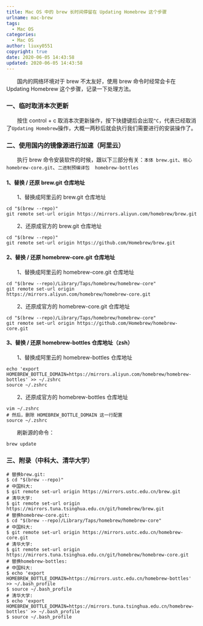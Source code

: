 ```yaml
---
title: Mac OS 中的 brew 长时间停留在 Updating Homebrew 这个步骤
urlname: mac-brew
tags:
  - Mac OS
categories:
  - Mac OS
author: liuxy0551
copyright: true
date: 2020-06-05 14:43:58
updated: 2020-06-05 14:43:58
---
```


&emsp;&emsp;国内的网络环境对于 brew 不太友好，使用 brew 命令时经常会卡在 Updating Homebrew 这个步骤，记录一下处理方法。

<!--more-->



### 一、临时取消本次更新

&emsp;&emsp;按住 control + c 取消本次更新操作，按下快捷键后会出现`^C`，代表已经取消了`Updating Homebrew`操作，大概一两秒后就会执行我们需要进行的安装操作了。


### 二、使用国内的镜像源进行加速（阿里云）

&emsp;&emsp;执行 brew 命令安装软件的时候，跟以下三部分有关：`本体 brew.git`、`核心 homebrew-core.git`、`二进制预编译包  homebrew-bottles`

#### 1、替换 / 还原 brew.git 仓库地址
&emsp;&emsp;1、替换成阿里云的 brew.git 仓库地址
```shell
cd "$(brew --repo)"
git remote set-url origin https://mirrors.aliyun.com/homebrew/brew.git
```
&emsp;&emsp;2、还原成官方的 brew.git 仓库地址
```shell
cd "$(brew --repo)"
git remote set-url origin https://github.com/Homebrew/brew.git
```

#### 2、替换 / 还原 homebrew-core.git 仓库地址
&emsp;&emsp;1、替换成阿里云的 homebrew-core.git 仓库地址
```shell
cd "$(brew --repo)/Library/Taps/homebrew/homebrew-core"
git remote set-url origin https://mirrors.aliyun.com/homebrew/homebrew-core.git
```
&emsp;&emsp;2、还原成官方的 homebrew-core.git 仓库地址
```shell
cd "$(brew --repo)/Library/Taps/homebrew/homebrew-core"
git remote set-url origin https://github.com/Homebrew/homebrew-core.git
```

#### 3、替换 / 还原 homebrew-bottles 仓库地址（zsh）
&emsp;&emsp;1、替换成阿里云的 homebrew-bottles 仓库地址
```shell
echo 'export HOMEBREW_BOTTLE_DOMAIN=https://mirrors.aliyun.com/homebrew/homebrew-bottles' >> ~/.zshrc
source ~/.zshrc
```
&emsp;&emsp;2、还原成官方的 homebrew-bottles 仓库地址
```shell
vim ~/.zshrc
# 然后，删除 HOMEBREW_BOTTLE_DOMAIN 这一行配置
source ~/.zshrc
```

&emsp;&emsp;刷新源的命令：
```shell
brew update
```


### 三、附录（中科大、清华大学）
```shell
# 替换brew.git:
$ cd "$(brew --repo)"
# 中国科大:
$ git remote set-url origin https://mirrors.ustc.edu.cn/brew.git
# 清华大学:
$ git remote set-url origin https://mirrors.tuna.tsinghua.edu.cn/git/homebrew/brew.git
# 替换homebrew-core.git:
$ cd "$(brew --repo)/Library/Taps/homebrew/homebrew-core"
# 中国科大:
$ git remote set-url origin https://mirrors.ustc.edu.cn/homebrew-core.git
# 清华大学:
$ git remote set-url origin https://mirrors.tuna.tsinghua.edu.cn/git/homebrew/homebrew-core.git
# 替换homebrew-bottles:
# 中国科大:
$ echo 'export HOMEBREW_BOTTLE_DOMAIN=https://mirrors.ustc.edu.cn/homebrew-bottles' >> ~/.bash_profile
$ source ~/.bash_profile
# 清华大学:
$ echo 'export HOMEBREW_BOTTLE_DOMAIN=https://mirrors.tuna.tsinghua.edu.cn/homebrew-bottles' >> ~/.bash_profile
$ source ~/.bash_profile
```
